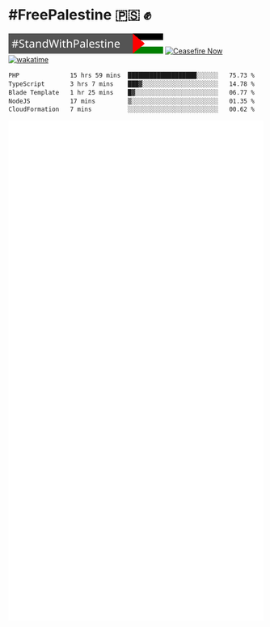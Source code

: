 # #FreePalestine 🇵🇸 ✊

[![github](https://raw.githubusercontent.com/saedyousef/StandWithPalestine/main/badges/flat/StandWithPalestine.svg)](https://github.com/saedyousef/StandWithPalestine)
[![Ceasefire Now](https://badge.techforpalestine.org/default)](https://techforpalestine.org/learn-more)
[![wakatime](https://wakatime.com/badge/user/03bf07e2-4c78-4826-8603-8922f0241061.svg)](https://wakatime.com/@03bf07e2-4c78-4826-8603-8922f0241061)
<!-- [![committers.top badge](https://user-badge.committers.top/jordan_private/saedyousef.svg)](https://user-badge.committers.top/jordan_private/saedyousef) -->

<!-- ![Profile Views](https://visitor-badge.glitch.me/badge?page_id=saedyousef.saedyousef&left_color=grey&right_color=blue&left_text=👀+Profile+Views) -->



<!-- <img src="https://github-readme-stats.vercel.app/api?username=saedyousef&show_icons=true&count_private=true" width="100%" /> --> 

<!--START_SECTION:waka-->

```txt
PHP              15 hrs 59 mins  ███████████████████░░░░░░   75.73 %
TypeScript       3 hrs 7 mins    ███▓░░░░░░░░░░░░░░░░░░░░░   14.78 %
Blade Template   1 hr 25 mins    █▓░░░░░░░░░░░░░░░░░░░░░░░   06.77 %
NodeJS           17 mins         ▒░░░░░░░░░░░░░░░░░░░░░░░░   01.35 %
CloudFormation   7 mins          ░░░░░░░░░░░░░░░░░░░░░░░░░   00.62 %
```

<!--END_SECTION:waka-->
    
<!-- ![github contribution grid snake animation](https://raw.githubusercontent.com/saedyousef/saedyousef/output/github-contribution-grid-snake.svg) -->


![Metrics](./github-metrics.svg)
